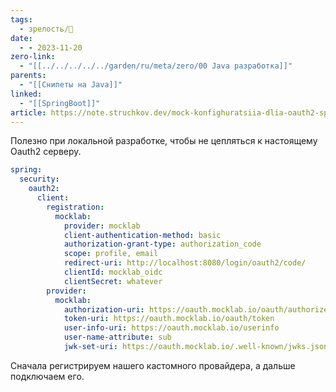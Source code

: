 ```yaml
---
tags:
  - зрелость/🌱
date:
  - - 2023-11-20
zero-link:
  - "[[../../../../../garden/ru/meta/zero/00 Java разработка]]"
parents:
  - "[[Снипеты на Java]]"
linked:
  - "[[SpringBoot]]"
article: https://note.struchkov.dev/mock-konfighuratsiia-dlia-oauth2-springboot/
---
```

Полезно при локальной разработке, чтобы не цепляться к настоящему Oauth2 серверу.

```yml
spring:
  security:
    oauth2:
      client:
        registration:
          mocklab:
            provider: mocklab
            client-authentication-method: basic
            authorization-grant-type: authorization_code
            scope: profile, email
            redirect-uri: http://localhost:8080/login/oauth2/code/
            clientId: mocklab_oidc
            clientSecret: whatever
        provider:
          mocklab:
            authorization-uri: https://oauth.mocklab.io/oauth/authorize
            token-uri: https://oauth.mocklab.io/oauth/token
            user-info-uri: https://oauth.mocklab.io/userinfo
            user-name-attribute: sub
            jwk-set-uri: https://oauth.mocklab.io/.well-known/jwks.json
```

Сначала регистрируем нашего кастомного провайдера, а дальше подключаем его.